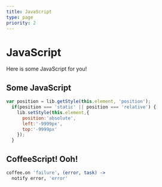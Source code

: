 ```yaml
---
title: JavaScript
type: page
priority: 2
---
```


# JavaScript

Here is some JavaScript for you!

## Some JavaScript

```javascript
var position = lib.getStyle(this.element, 'position');
  if(position === 'static' || position === 'relative') {
    lib.setStyle(this.element,{
      position:'absolute',
      left:'-9999px',
      top:'-9999px'
    });
  }
```

## CoffeeScript! Ooh!

```coffee
coffee.on 'failure', (error, task) ->
  notify error, 'error'
```
